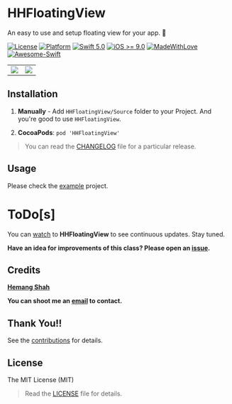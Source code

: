 # HHFloatingView
An easy to use and setup floating view for your app. 🎡


[![License](https://img.shields.io/badge/License-MIT-lightgrey.svg)](https://github.com/hemangshah/HHFloatingView/blob/master/LICENSE)
[![Platform](https://img.shields.io/badge/Platforms-iOS-red.svg)](https://www.apple.com/in/ios/)
[![Swift 5.0](https://img.shields.io/badge/Swift-5.0-blue.svg)](https://swift.org/)
[![iOS >= 9.0](https://img.shields.io/badge/iOS%20-%3E%3D%209.0-yellowgreen.svg)](https://www.apple.com/in/ios)
[![MadeWithLove](https://img.shields.io/badge/Made%20with%20%E2%9D%A4-India-green.svg)](https://madewithlove.org.in/)
[![Awesome-Swift](https://cdn.rawgit.com/sindresorhus/awesome/d7305f38d29fed78fa85652e3a63e154dd8e8829/media/badge.svg)](https://github.com/matteocrippa/awesome-swift/)

<table>
<tr>
<td><img src = "https://github.com/hemangshah/HHFloatingView/blob/master/Screenshots/Screenshot-1.png"></td>
<td><img src = "https://github.com/hemangshah/HHFloatingView/blob/master/Screenshots/Screenshot-2.png"></td>
</tr>
</table>

## Installation

1. **Manually** - Add `HHFloatingView/Source` folder to your Project. And you're good to use `HHFloatingView`.

2. **CocoaPods**: `pod 'HHFloatingView'`
    
> You can read the [CHANGELOG](https://github.com/hemangshah/HHFloatingView/blob/master/CHANGELOG.md) file for a particular release.

## Usage

Please check the [example](https://github.com/hemangshah/HHFloatingView/tree/master/HHFloatingView/Example) project.


# ToDo[s]

You can [watch](https://github.com/hemangshah/HHFloatingView/subscription) to **HHFloatingView** to see continuous updates. Stay tuned.

<b>Have an idea for improvements of this class?
Please open an [issue](https://github.com/hemangshah/HHFloatingView/issues/new).</b>
    
## Credits

<b>[Hemang Shah](https://about.me/hemang.shah)</b>

**You can shoot me an [email](http://www.google.com/recaptcha/mailhide/d?k=01IzGihUsyfigse2G9z80rBw==&c=vU7vyAaau8BctOAIJFwHVbKfgtIqQ4QLJaL73yhnB3k=) to contact.**

## Thank You!!

See the [contributions](https://github.com/hemangshah/HHFloatingView/blob/master/CONTRIBUTIONS.md) for details.

## License

The MIT License (MIT)

> Read the [LICENSE](https://github.com/hemangshah/HHFloatingView/blob/master/LICENSE) file for details.
